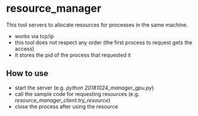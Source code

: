 # resource_manager

This tool servers to allocate resources for processes in the same machine.
- works via tcp/ip
- this tool does not respect any order (the first process to request gets the access)
- it stores the pid of the process that requested it

## How to use
- start the server (e.g. *python 20181024_manager_gpu.py*)
- call the sample code for requesting resources (e.g. *resource_manager_client.try_resource*)
- close the process after using the resource
